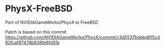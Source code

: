 # PhysX-FreeBSD
Port of NVIDIAGameWorks/PhysX to FreeBSD

Patch is based on this commit https://github.com/NVIDIAGameWorks/PhysX/commit/c3d5537bdebd6f5cd82fcaf87474b838fe6fd5fa
